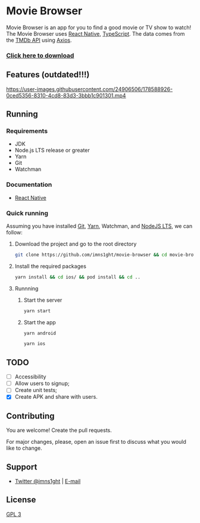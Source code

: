 # Movie Browser

Movie Browser is an app for you to find a good movie or TV show to watch! The Movie Browser uses [React Native](https://reactnative.dev/), [TypeScript](https://www.typescriptlang.org/). The data comes from the [TMDb API](https://developers.themoviedb.org/3) using [Axios](https://github.com/axios/axios).

### [Click here to download](https://github.com/imns1ght/movie-browser/releases)

## Features (outdated!!!)

https://user-images.githubusercontent.com/24906506/178588926-0ced5356-8310-4cd8-83d3-3bbb1c901301.mp4

## Running

### Requirements

- JDK
- Node.js LTS release or greater
- Yarn
- Git
- Watchman

### Documentation

- [React Native](https://reactnative.dev/docs/environment-setup)

### Quick running

Assuming you have installed [Git](https://git-scm.com/), [Yarn](https://classic.yarnpkg.com/en/docs/install#alternatives-stable), Watchman, and [NodeJS LTS](https://nodejs.org/en/), we can follow:

1. Download the project and go to the root directory

   ```bash
   git clone https://github.com/imns1ght/movie-browser && cd movie-browser/
   ```

2. Install the required packages

   ```bash
   yarn install && cd ios/ && pod install && cd ..
   ```


3. Runnning

   1. Start the server
      ```sh
      yarn start
      ```
   2. Start the app
      ```sh
      yarn android
      ```
      ```sh
      yarn ios
      ```

## TODO

- [ ] Accessibility
- [ ] Allow users to signup;
- [ ] Create unit tests;
- [x] Create APK and share with users.

## Contributing

You are welcome! Create the pull requests.

For major changes, please, open an issue first to discuss what you would like to change.

## Support

- [Twitter @imns1ght](https://twitter.com/imns1ght) | [E-mail](mailto:jeffersonbrunoit@gmail.com)

## License

[GPL 3](https://choosealicense.com/licenses/gpl-3.0/)
